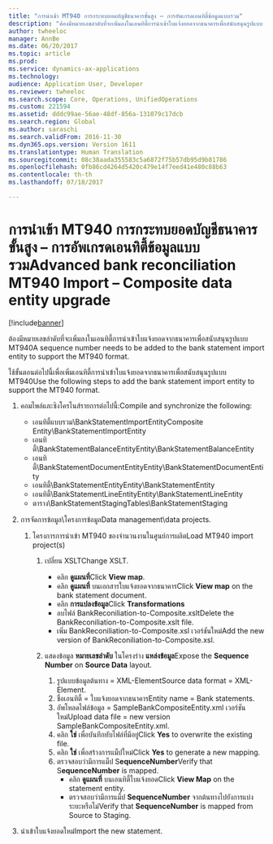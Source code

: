 ```yaml
---
title: "การนำเข้า MT940 การกระทบยอดบัญชีธนาคารขั้นสูง – การอัพเกรดเอนทิตี้ข้อมูลแบบรวม"
description: "ต้องมีหมายเลขลำดับที่จะเพิ่มลงในเอนทิตี้การนำเข้าใบแจ้งยอดจากธนาคารเพื่อสนับสนุนรูปแบบ MT940"
author: twheeloc
manager: AnnBe
ms.date: 06/20/2017
ms.topic: article
ms.prod: 
ms.service: dynamics-ax-applications
ms.technology: 
audience: Application User, Developer
ms.reviewer: twheeloc
ms.search.scope: Core, Operations, UnifiedOperations
ms.custom: 221594
ms.assetid: dddc99ae-56ae-48df-856a-131079c17dcb
ms.search.region: Global
ms.author: saraschi
ms.search.validFrom: 2016-11-30
ms.dyn365.ops.version: Version 1611
ms.translationtype: Human Translation
ms.sourcegitcommit: 08c38aada355583c5a6872f75b57db95d9b81786
ms.openlocfilehash: 0fb86cd4264d5420c479e14f7eed41e480c88b63
ms.contentlocale: th-th
ms.lasthandoff: 07/18/2017

---
```


# <a name="advanced-bank-reconciliation-mt940-import--composite-data-entity-upgrade"></a><span data-ttu-id="29e9a-103">การนำเข้า MT940 การกระทบยอดบัญชีธนาคารขั้นสูง – การอัพเกรดเอนทิตี้ข้อมูลแบบรวม</span><span class="sxs-lookup"><span data-stu-id="29e9a-103">Advanced bank reconciliation MT940 Import – Composite data entity upgrade</span></span>

[!include[banner](../includes/banner.md)]


<span data-ttu-id="29e9a-104">ต้องมีหมายเลขลำดับที่จะเพิ่มลงในเอนทิตี้การนำเข้าใบแจ้งยอดจากธนาคารเพื่อสนับสนุนรูปแบบ MT940</span><span class="sxs-lookup"><span data-stu-id="29e9a-104">A sequence number needs to be added to the bank statement import entity to support the MT940 format.</span></span> 

<span data-ttu-id="29e9a-105">ใช้ขั้นตอนต่อไปนี้เพื่อเพิ่มเอนทิตี้การนำเข้าใบแจ้งยอดจากธนาคารเพื่อสนับสนุนรูปแบบ MT940</span><span class="sxs-lookup"><span data-stu-id="29e9a-105">Use the following steps to add the bank statement import entity to support the MT940 format.</span></span>

1.  <span data-ttu-id="29e9a-106">คอมไพล์และซิงโครไนส์รายการต่อไปนี้:</span><span class="sxs-lookup"><span data-stu-id="29e9a-106">Compile and synchronize the following:</span></span>
    -   <span data-ttu-id="29e9a-107">เอนทิตี้แบบรวม\\BankStatementImportEntity</span><span class="sxs-lookup"><span data-stu-id="29e9a-107">Composite Entity\\BankStatementImportEntity</span></span>
    -   <span data-ttu-id="29e9a-108">เอนทิตี้\\BankStatementBalanceEntity</span><span class="sxs-lookup"><span data-stu-id="29e9a-108">Entity\\BankStatementBalanceEntity</span></span>
    -   <span data-ttu-id="29e9a-109">เอนทิตี้\\BankStatementDocumentEntity</span><span class="sxs-lookup"><span data-stu-id="29e9a-109">Entity\\BankStatementDocumentEntity</span></span>
    -   <span data-ttu-id="29e9a-110">เอนทิตี้\\BankStatementEntity</span><span class="sxs-lookup"><span data-stu-id="29e9a-110">Entity\\BankStatementEntity</span></span>
    -   <span data-ttu-id="29e9a-111">เอนทิตี้\\BankStatementLineEntity</span><span class="sxs-lookup"><span data-stu-id="29e9a-111">Entity\\BankStatementLineEntity</span></span>
    -   <span data-ttu-id="29e9a-112">ตาราง\\BankStatementStaging</span><span class="sxs-lookup"><span data-stu-id="29e9a-112">Tables\\BankStatementStaging</span></span>

2.  <span data-ttu-id="29e9a-113">การจัดการข้อมูล\\โครงการข้อมูล</span><span class="sxs-lookup"><span data-stu-id="29e9a-113">Data management\\data projects.</span></span>
    1.  <span data-ttu-id="29e9a-114">โครงการการนำเข้า MT940 ของจำนวนงานในศูนย์การผลิต</span><span class="sxs-lookup"><span data-stu-id="29e9a-114">Load MT940 import project(s)</span></span>
        1.  <span data-ttu-id="29e9a-115">เปลี่ยน XSLT</span><span class="sxs-lookup"><span data-stu-id="29e9a-115">Change XSLT.</span></span>
            -   <span data-ttu-id="29e9a-116">คลิก **ดูแผนที่**</span><span class="sxs-lookup"><span data-stu-id="29e9a-116">Click **View map**.</span></span>
            -   <span data-ttu-id="29e9a-117">คลิก **ดูแผนที่** บนเอกสารใบแจ้งยอดจากธนาคาร</span><span class="sxs-lookup"><span data-stu-id="29e9a-117">Click **View map** on the bank statement document.</span></span>
            -   <span data-ttu-id="29e9a-118">คลิก **การแปลงข้อมูล**</span><span class="sxs-lookup"><span data-stu-id="29e9a-118">Click **Transformations**</span></span>
            -   <span data-ttu-id="29e9a-119">ลบไฟล์ BankReconiliation-to-Composite.xslt</span><span class="sxs-lookup"><span data-stu-id="29e9a-119">Delete the BankReconiliation-to-Composite.xslt file.</span></span>
            -   <span data-ttu-id="29e9a-120">เพิ่ม BankReconiliation-to-Composite.xsl เวอร์ชันใหม่</span><span class="sxs-lookup"><span data-stu-id="29e9a-120">Add the new version of BankReconiliation-to-Composite.xsl.</span></span>

        2.  <span data-ttu-id="29e9a-121">แสดงข้อมูล **หมายเลขลำดับ** ในโครงร่าง **แหล่งข้อมูล**</span><span class="sxs-lookup"><span data-stu-id="29e9a-121">Expose the **Sequence Number** on **Source Data** layout.</span></span>
            1.  <span data-ttu-id="29e9a-122">รูปแบบข้อมูลต้นทาง = XML-Element</span><span class="sxs-lookup"><span data-stu-id="29e9a-122">Source data format = XML-Element.</span></span>
            2.  <span data-ttu-id="29e9a-123">ชื่อเอนทิตี้ = ใบแจ้งยอดจากธนาคาร</span><span class="sxs-lookup"><span data-stu-id="29e9a-123">Entity name = Bank statements.</span></span>
            3.  <span data-ttu-id="29e9a-124">อัพโหลดไฟล์ข้อมูล = SampleBankCompositeEntity.xml เวอร์ชันใหม่</span><span class="sxs-lookup"><span data-stu-id="29e9a-124">Upload data file = new version SampleBankCompositeEntity.xml.</span></span>
            4.  <span data-ttu-id="29e9a-125">คลิก **ใช่** เพื่อบันทึกทับไฟล์ที่มีอยู่</span><span class="sxs-lookup"><span data-stu-id="29e9a-125">Click **Yes** to overwrite the existing file.</span></span>
            5.  <span data-ttu-id="29e9a-126">คลิก **ใช่** เพื่อสร้างการแม็ปใหม่</span><span class="sxs-lookup"><span data-stu-id="29e9a-126">Click **Yes** to generate a new mapping.</span></span>
            6.  <span data-ttu-id="29e9a-127">ตรวจสอบว่ามีการแม็ป S**equenceNumber**</span><span class="sxs-lookup"><span data-stu-id="29e9a-127">Verify that S**equenceNumber** is mapped.</span></span>
                -   <span data-ttu-id="29e9a-128">คลิก **ดูแผนที่** บนเอนทิตี้ใบแจ้งยอด</span><span class="sxs-lookup"><span data-stu-id="29e9a-128">Click **View Map** on the statement entity.</span></span>
                -   <span data-ttu-id="29e9a-129">ตรวจสอบว่ามีการแม็ป **SequenceNumber** จากต้นทางไปยังการแบ่งระยะหรือไม่</span><span class="sxs-lookup"><span data-stu-id="29e9a-129">Verify that **SequenceNumber** is mapped from Source to Staging.</span></span>

3.  <span data-ttu-id="29e9a-130">นำเข้าใบแจ้งยอดใหม่</span><span class="sxs-lookup"><span data-stu-id="29e9a-130">Import the new statement.</span></span>





